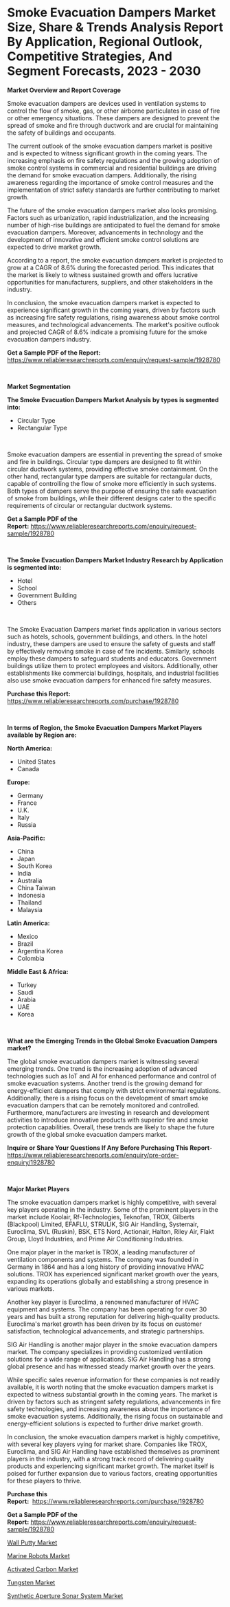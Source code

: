 <p><h1>Smoke Evacuation Dampers Market Size, Share & Trends Analysis Report By Application, Regional Outlook, Competitive Strategies, And Segment Forecasts, 2023 - 2030</h1></p><p><strong>Market Overview and Report Coverage</strong></p>
<p><p>Smoke evacuation dampers are devices used in ventilation systems to control the flow of smoke, gas, or other airborne particulates in case of fire or other emergency situations. These dampers are designed to prevent the spread of smoke and fire through ductwork and are crucial for maintaining the safety of buildings and occupants.</p><p>The current outlook of the smoke evacuation dampers market is positive and is expected to witness significant growth in the coming years. The increasing emphasis on fire safety regulations and the growing adoption of smoke control systems in commercial and residential buildings are driving the demand for smoke evacuation dampers. Additionally, the rising awareness regarding the importance of smoke control measures and the implementation of strict safety standards are further contributing to market growth.</p><p>The future of the smoke evacuation dampers market also looks promising. Factors such as urbanization, rapid industrialization, and the increasing number of high-rise buildings are anticipated to fuel the demand for smoke evacuation dampers. Moreover, advancements in technology and the development of innovative and efficient smoke control solutions are expected to drive market growth.</p><p>According to a report, the smoke evacuation dampers market is projected to grow at a CAGR of 8.6% during the forecasted period. This indicates that the market is likely to witness sustained growth and offers lucrative opportunities for manufacturers, suppliers, and other stakeholders in the industry.</p><p>In conclusion, the smoke evacuation dampers market is expected to experience significant growth in the coming years, driven by factors such as increasing fire safety regulations, rising awareness about smoke control measures, and technological advancements. The market's positive outlook and projected CAGR of 8.6% indicate a promising future for the smoke evacuation dampers industry.</p></p>
<p><strong>Get a Sample PDF of the Report:</strong> <a href="https://www.reliableresearchreports.com/enquiry/request-sample/1928780">https://www.reliableresearchreports.com/enquiry/request-sample/1928780</a></p>
<p>&nbsp;</p>
<p><strong>Market Segmentation</strong></p>
<p><strong>The Smoke Evacuation Dampers Market Analysis by types is segmented into:</strong></p>
<p><ul><li>Circular Type</li><li>Rectangular Type</li></ul></p>
<p>&nbsp;</p>
<p><p>Smoke evacuation dampers are essential in preventing the spread of smoke and fire in buildings. Circular type dampers are designed to fit within circular ductwork systems, providing effective smoke containment. On the other hand, rectangular type dampers are suitable for rectangular ducts, capable of controlling the flow of smoke more efficiently in such systems. Both types of dampers serve the purpose of ensuring the safe evacuation of smoke from buildings, while their different designs cater to the specific requirements of circular or rectangular ductwork systems.</p></p>
<p><strong>Get a Sample PDF of the Report:</strong>&nbsp;<a href="https://www.reliableresearchreports.com/enquiry/request-sample/1928780">https://www.reliableresearchreports.com/enquiry/request-sample/1928780</a></p>
<p>&nbsp;</p>
<p><strong>The Smoke Evacuation Dampers Market Industry Research by Application is segmented into:</strong></p>
<p><ul><li>Hotel</li><li>School</li><li>Government Building</li><li>Others</li></ul></p>
<p>&nbsp;</p>
<p><p>The Smoke Evacuation Dampers market finds application in various sectors such as hotels, schools, government buildings, and others. In the hotel industry, these dampers are used to ensure the safety of guests and staff by effectively removing smoke in case of fire incidents. Similarly, schools employ these dampers to safeguard students and educators. Government buildings utilize them to protect employees and visitors. Additionally, other establishments like commercial buildings, hospitals, and industrial facilities also use smoke evacuation dampers for enhanced fire safety measures.</p></p>
<p><strong>Purchase this Report:</strong>&nbsp; <a href="https://www.reliableresearchreports.com/purchase/1928780">https://www.reliableresearchreports.com/purchase/1928780</a></p>
<p>&nbsp;</p>
<p><strong>In terms of Region, the Smoke Evacuation Dampers Market Players available by Region are:</strong></p>
<p>
    <p> <strong> North America: </strong>
        <ul>
            <li>United States</li>
            <li>Canada</li>
        </ul>
        </p> 
    <p> <strong> Europe: </strong>
        <ul>
            <li>Germany</li>
            <li>France</li>
            <li>U.K.</li>
            <li>Italy</li>
            <li>Russia</li>
        </ul>
        </p> 
    <p> <strong> Asia-Pacific: </strong>
        <ul>
            <li>China</li>
            <li>Japan</li>
            <li>South Korea</li>
            <li>India</li>
            <li>Australia</li>
            <li>China Taiwan</li>
            <li>Indonesia</li>
            <li>Thailand</li>
            <li>Malaysia</li>
        </ul>
        </p> 
    <p> <strong> Latin America: </strong>
        <ul>
            <li>Mexico</li>
            <li>Brazil</li>
            <li>Argentina Korea</li>
            <li>Colombia</li>
        </ul>
        </p> 
    <p> <strong> Middle East & Africa: </strong>
        <ul>
            <li>Turkey</li>
            <li>Saudi</li>
            <li>Arabia</li>
            <li>UAE</li>
            <li>Korea</li>
        </ul>
    </p>
    </p>
<p>&nbsp;</p>
<p><strong>What are the Emerging Trends in the Global Smoke Evacuation Dampers market?</strong></p>
<p><p>The global smoke evacuation dampers market is witnessing several emerging trends. One trend is the increasing adoption of advanced technologies such as IoT and AI for enhanced performance and control of smoke evacuation systems. Another trend is the growing demand for energy-efficient dampers that comply with strict environmental regulations. Additionally, there is a rising focus on the development of smart smoke evacuation dampers that can be remotely monitored and controlled. Furthermore, manufacturers are investing in research and development activities to introduce innovative products with superior fire and smoke protection capabilities. Overall, these trends are likely to shape the future growth of the global smoke evacuation dampers market.</p></p>
<p><strong>Inquire or Share Your Questions If Any Before Purchasing This Report</strong>- <a href="https://www.reliableresearchreports.com/enquiry/pre-order-enquiry/1928780">https://www.reliableresearchreports.com/enquiry/pre-order-enquiry/1928780</a></p>
<p>&nbsp;</p>
<p><strong>Major Market Players</strong></p>
<p><p>The smoke evacuation dampers market is highly competitive, with several key players operating in the industry. Some of the prominent players in the market include Koolair, Rf-Technologies, Teknofan, TROX, Gilberts (Blackpool) Limited, EFAFLU, STRULIK, SIG Air Handling, Systemair, Euroclima, SVL (Ruskin), BSK, ETS Nord, Actionair, Halton, Riley Air, Flakt Group, Lloyd Industries, and Prime Air Conditioning Industries.</p><p>One major player in the market is TROX, a leading manufacturer of ventilation components and systems. The company was founded in Germany in 1864 and has a long history of providing innovative HVAC solutions. TROX has experienced significant market growth over the years, expanding its operations globally and establishing a strong presence in various markets.</p><p>Another key player is Euroclima, a renowned manufacturer of HVAC equipment and systems. The company has been operating for over 30 years and has built a strong reputation for delivering high-quality products. Euroclima's market growth has been driven by its focus on customer satisfaction, technological advancements, and strategic partnerships.</p><p>SIG Air Handling is another major player in the smoke evacuation dampers market. The company specializes in providing customized ventilation solutions for a wide range of applications. SIG Air Handling has a strong global presence and has witnessed steady market growth over the years.</p><p>While specific sales revenue information for these companies is not readily available, it is worth noting that the smoke evacuation dampers market is expected to witness substantial growth in the coming years. The market is driven by factors such as stringent safety regulations, advancements in fire safety technologies, and increasing awareness about the importance of smoke evacuation systems. Additionally, the rising focus on sustainable and energy-efficient solutions is expected to further drive market growth.</p><p>In conclusion, the smoke evacuation dampers market is highly competitive, with several key players vying for market share. Companies like TROX, Euroclima, and SIG Air Handling have established themselves as prominent players in the industry, with a strong track record of delivering quality products and experiencing significant market growth. The market itself is poised for further expansion due to various factors, creating opportunities for these players to thrive.</p></p>
<p><strong>Purchase this Report:</strong>&nbsp;&nbsp;<a href="https://www.reliableresearchreports.com/purchase/1928780">https://www.reliableresearchreports.com/purchase/1928780</a></p>
<p></p>
<p><strong>Get a Sample PDF of the Report:</strong>&nbsp;<a href="https://www.reliableresearchreports.com/enquiry/request-sample/1928780">https://www.reliableresearchreports.com/enquiry/request-sample/1928780</a></p>
<p><p><a href="https://medium.com/@chiragreportprime3/wall-putty-market-insights-into-market-cagr-market-trends-and-growth-strategies-bda9242fb68d">Wall Putty Market</a></p><p><a href="https://github.com/rahu1503/Market-Research-Report-List-1/blob/main/marine-robots-market.md">Marine Robots Market</a></p><p><a href="https://medium.com/@chiragreportprime2/activated-carbon-market-trends-forecast-and-competitive-analysis-to-2030-70e075b7d7ba">Activated Carbon Market</a></p><p><a href="https://medium.com/@anmolreportprime/tungsten-market-trends-and-market-analysis-forecasted-for-period-2023-2030-7bb1405e28e7">Tungsten Market</a></p><p><a href="https://github.com/gshchiplitsov/Market-Research-Report-List-1/blob/main/synthetic-aperture-sonar-system-market.md">Synthetic Aperture Sonar System Market</a></p></p>